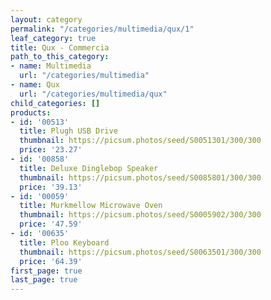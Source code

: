 ```yaml
---
layout: category
permalink: "/categories/multimedia/qux/1"
leaf_category: true
title: Qux - Commercia
path_to_this_category:
- name: Multimedia
  url: "/categories/multimedia"
- name: Qux
  url: "/categories/multimedia/qux"
child_categories: []
products:
- id: '00513'
  title: Plugh USB Drive
  thumbnail: https://picsum.photos/seed/S0051301/300/300
  price: '23.27'
- id: '00858'
  title: Deluxe Dinglebop Speaker
  thumbnail: https://picsum.photos/seed/S0085801/300/300
  price: '39.13'
- id: '00059'
  title: Murkmellow Microwave Oven
  thumbnail: https://picsum.photos/seed/S0005902/300/300
  price: '47.59'
- id: '00635'
  title: Ploo Keyboard
  thumbnail: https://picsum.photos/seed/S0063501/300/300
  price: '64.39'
first_page: true
last_page: true
---
```

